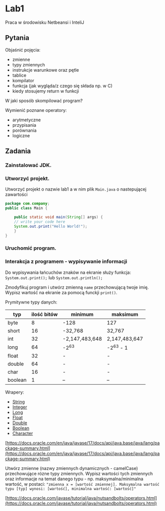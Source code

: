 # Lab1
Praca w środowisku Netbeansi i InteliJ

## Pytania
Objaśnić pojęcia:
- zmienne
- typy zmiennych
- instrukcje warunkowe oraz pętle
- tablice
- kompilator
- funkcja (jak wygląda/z czego się składa np. w C)
- kiedy stosujemy return w funkcji

W jaki sposób skompilować program?

Wymienić poznane operatory:
- arytmetyczne
- przypisania
- porównania
- logiczne


## Zadania
### Zainstalować JDK.
### Utworzyć projekt.
Utworzyć projekt o nazwie lab1 a w nim plik `Main.java` o nastepującej zawartości

```java
package com.company;
public class Main {

    public static void main(String[] args) {
	// write your code here
    System.out.print("Hello World!");
    }
}
```
### Uruchomić program.
### Interakcja z programem - wypisywanie informacji
Do wypisywania łańcuchów znaków na ekranie służy funkcja: `System.out.print();` lub `System.out.println();`

Zmodyfikuj program i utwórz zmienną `name` przechowującą twoje imię. Wypisz wartość na ekranie za pomocą funckji `print()`.

Prymitywne typy danych:

| typ       | ilość bitów | minimum         | maksimum              |
|-----------| ------------| ----------------|-----------------------|
| byte      | 8	          |-128             | 127	                |
| short     | 16	      |-32,768          | 32,767                |
| int       | 32          |-2,147,483,648   |  2,147,483,647        |
| long      | 64	      | -2<sup>63</sup> | -2<sup>63</sup> - 1   |
| float     | 32	      | -               | -                     |
| double    | 64	      | -               | -                     |
| char      | 16	      | -               | -                     |
| boolean   | 1	          | –	            | –                     |

Wrapery:
- [String](https://docs.oracle.com/en/java/javase/17/docs/api/java.base/java/lang/String.html)
- [Integer](https://docs.oracle.com/en/java/javase/17/docs/api/java.base/java/lang/Integer.html)
- [Long](https://docs.oracle.com/en/java/javase/17/docs/api/java.base/java/lang/Long.html)
- [Float](https://docs.oracle.com/en/java/javase/17/docs/api/java.base/java/lang/Float.html)
- [Double](https://docs.oracle.com/en/java/javase/17/docs/api/java.base/java/lang/Double.html)
- [Boolean](https://docs.oracle.com/en/java/javase/17/docs/api/java.base/java/lang/Boolean.html)
- [Character](https://docs.oracle.com/en/java/javase/17/docs/api/java.base/java/lang/Character.html)

[https://docs.oracle.com/en/java/javase/17/docs/api/java.base/java/lang/package-summary.html](https://docs.oracle.com/en/java/javase/17/docs/api/java.base/java/lang/package-summary.html)

Utwórz zmienne (nazwy zmiennych dynamicznych - camelCase) przechowujące rózne typy zmiennych. Wypisz wartości tych zmiennych oraz informacje na temat danego typu - np. maksymalna/minimalna wartość, w postaci:
`"zmienna x = [wartość zmiennej]. Maksymalna wartość typu [typ] wynosi: [wartość], minimalna wartość: [wartość]"`


[https://docs.oracle.com/javase/tutorial/java/nutsandbolts/operators.html](https://docs.oracle.com/javase/tutorial/java/nutsandbolts/operators.html)